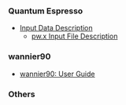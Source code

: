 ### Quantum Espresso

* [Input Data Description](https://www.quantum-espresso.org/documentation/input-data-description/)
  * [pw.x Input File Description](https://www.quantum-espresso.org/Doc/INPUT_PW.html)


### wannier90

* [wannier90: User Guide](https://raw.githubusercontent.com/wannier-developers/wannier90/v3.1.0/doc/compiled_docs/user_guide.pdf)


### Others
